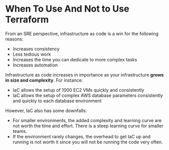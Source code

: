 # When To Use And Not to Use Terraform

From an SRE perspective, infrastructure as code is a win for the following reasons:

- Increases consistency
- Less tedious work
- Increases the time you can dedicate to more complex tasks
- Increases automation

Infrastructure as code increases in importance as your infrastructure **grows in size and complexity**. For instance:

- IaC allows the setup of 1000 EC2 VMs quickly and consistently
- IaC allows the setup of complex AWS database parameters consistently and quickly to each database environment

However, IaC also has some downfalls:

- For smaller environments, the added complexity and learning curve are not worth the time and effort. There is a steep learning curve for smaller teams.
- If the environment rarely changes, the overhead to get IaC up and running is not worth it since you will not be running the code very often.
